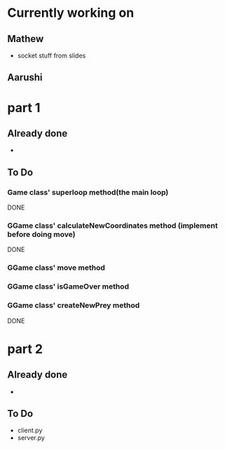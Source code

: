 # Currently working on
## Mathew 
- socket stuff from slides
## Aarushi

# part 1
## Already done
-

## To Do
### Game class' superloop method(the main loop)
DONE
### GGame class' calculateNewCoordinates method (implement before doing move)
DONE

### GGame class' move method



### GGame class' isGameOver method

### GGame class' createNewPrey method
DONE


# part 2
## Already done
- 

## To Do
- client.py
- server.py